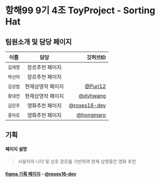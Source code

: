 # 항해99 9기 4조 ToyProject - Sorting Hat

## 팀원소개 및 담당 페이지
| 이름 | 담당 | 깃허브ID |
|---|:---:|---:|
| `김재명` | 장르추천 페이지 | | 
| `박선아` | 장르추천 페이지 | | 
| `김상범` | 현재상영작 페이지 | [@Puri12](https://github.com/Puri12) | 
| `황대연` | 현재상영작 페이지 | [@dyhwang](https://github.com/dyhwang)|
| `김민주` | 영화추천 페이지 | [@roses16-dev](https://github.com/roses16-dev) |
| `홍마로` | 영화추천 페이지 | [@hongmaro](https://github.com/hongmaro) |

## 기획
#### 페이지 설명
> 사용자의 나이 및 선호 장르를 기반하여 현재 상영중인 영화 추천

#### [figma 기획 페이지](https://www.figma.com/file/vJUYcXXqeRVoysYiRy8zMR/1st-toyproject?node-id=0%3A1) - [@roses16-dev](https://github.com/roses16-dev)

